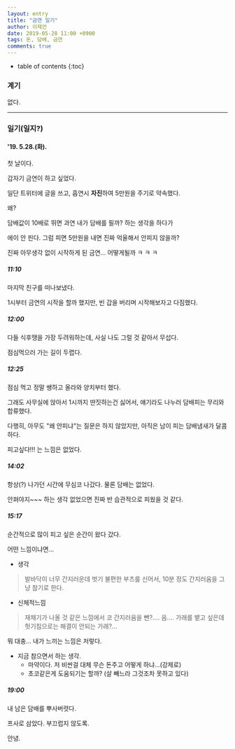 ```yaml
---
layout: entry
title: "금연 일기"
author: 이제언
date: 2019-05-28 11:00 +0900
tags: 돈, 담배, 금연 
comments: true
--- 
```

* table of contents
{:toc}

### 계기

없다.

---

### 일기(일지?)

#### '19. 5.28.(화).

첫 날이다.

갑자기 금연이 하고 싶었다.

일단 트위터에 글을 쓰고, 흡연시 **자진**하여 5만원을 주기로 약속했다.

왜?

담배값이 10배로 뛰면 과연 내가 담배를 필까? 하는 생각을 하다가

에이 안 핀다. 그럼 피면 5만원을 내면 진짜 억울해서 안피지 않을까?

  

진짜 아무생각 없이 시작하게 된 금연... 어떻게될까 ㅋ ㅋ ㅋ

##### 11:10

마지막 친구를 떠나보냈다.

1시부터 금연의 시작을 할까 했지만, 빈 갑을 버리며 시작해보자고 다짐했다.

##### 12:00

다들 식후땡을 가장 두려워하는데, 사실 나도 그럴 것 같아서 무섭다.

점심먹으러 가는 길이 두렵다.

##### 12:25

점심 먹고 정말 쌩하고 올라와 양치부터 했다.

그래도 사무실에 앉아서 1시까지 딴짓하는건 싫어서, 얘기라도 나누러 담배피는 무리와 합류했다.

다행히, 아무도 "왜 안피냐"는 질문은 하지 않았지만, 아직은 남이 피는 담배냄새가 달콤하다.

피고싶다!!! 는 느낌은 없었다.

##### 14:02

항상(?) 나가던 시간에 무심코 나갔다. 물론 담배는 없었다.

안펴야지~~~ 하는 생각 없었으면 진짜 반 습관적으로 피웠을 것 같다.

##### 15:17

순간적으로 많이 피고 싶은 순간이 왔다 갔다.

어떤 느낌이냐면...

* 생각  
> 발바닥이 너무 간지러운데 벗기 불편한 부츠를 신어서, 10분 정도 간지러움을 그냥 참기로 한다.

* 신체적느낌  
> 재채기가 나올 것 같은 느낌에서 코 간지러움을 뺀?.... 음.... 가래를 뱉고 싶은데 헛기침으로는 해결이 안되는 가래?...

뭐 대충... 내가 느끼는 느낌은 저렇다.

* 지금 참으면서 하는 생각.  
    - 마약이다. 저 비싼걸 대체 무슨 돈주고 어떻게 하냐...(강제로)  
    - 초코같은게 도움되기는 할까? (살 빼느라 그것조차 못하고 있다)

##### 19:00

내 남은 담배를 뿌사버렷다.

프사로 삼았다. 부끄럽지 않도록.

안녕.
